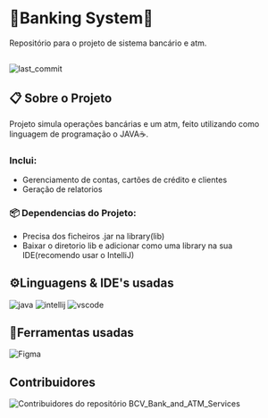 # 🏦Banking System🏧
Repositório para o projeto de sistema bancário e atm.

##
![last_commit](https://img.shields.io/github/last-commit/LiedsonDelgado/school_projects-UTA?color=03fc84)
    
## 📋 Sobre o Projeto
Projeto simula operações bancárias e um atm, feito utilizando como linguagem de programação o JAVA☕.

### Inclui:
- Gerenciamento de contas, cartões de crédito e clientes
- Geração de relatorios

### 📦 Dependencias do Projeto:
- Precisa dos ficheiros .jar na library(lib)
- Baixar o diretorio lib e adicionar como uma library na sua IDE(recomendo usar o IntelliJ)

## ⚙️Linguagens & IDE's usadas
![java](https://img.shields.io/badge/java-%23ED8B00.svg?style=for-the-badge&logo=openjdk&logoColor=white)
![intellij](https://img.shields.io/badge/IntelliJIDEA-000000.svg?style=for-the-badge&logo=intellij-idea&logoColor=white)
![vscode](https://img.shields.io/badge/Visual%20Studio%20Code-0078d7.svg?style=for-the-badge&logo=visual-studio-code&logoColor=white)

## 🔧Ferramentas usadas
![Figma](https://img.shields.io/badge/figma-%23F24E1E.svg?style=for-the-badge&logo=figma&logoColor=white)

## Contribuidores
<img src="https://contrib.rocks/image?repo=TiagoDongo/BCV_Bank_and_ATM_Services" alt="Contribuidores do repositório BCV_Bank_and_ATM_Services"/>
